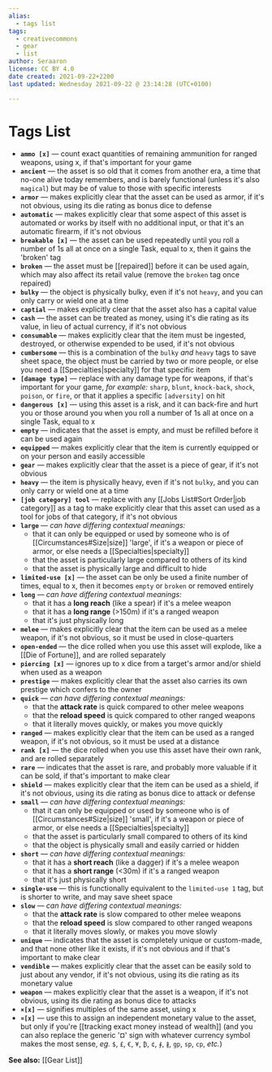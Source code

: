 ```yaml
---
alias:
  - tags list
tags:
  - creativecommons
  - gear
  - list
author: Seraaron
license: CC BY 4.0
date created: 2021-09-22+2200
last updated: Wednesday 2021-09-22 @ 23:14:28 (UTC+0100)

---
```


# Tags List

-   **`ammo [x]`** — count exact quantities of remaining ammunition for ranged weapons, using x, if that's important for your game
-   **`ancient`** — the asset is so old that it comes from another era, a time that no-one alive today remembers, and is barely functional (unless it's also `magical`) but may be of value to those with specific interests
-   **`armor`** — makes explicitly clear that the asset can be used as armor, if it's not obvious, using its die rating as bonus dice to defense
- **`automatic`** — makes explicitly clear that some aspect of this asset is automated or works by itself with no additional input, or that it's an automatic firearm, if it's not obvious
-   **`breakable [x]`** — the asset can be used repeatedly until you roll a number of 1s all at once on a single Task, equal to x, then it gains the 'broken' tag
-   **`broken`** — the asset must be [[repaired]] before it can be used again, which may also affect its retail value (remove the `broken` tag once repaired)
-   **`bulky`** — the object is physically bulky, even if it's not `heavy`, and you can only carry or wield one at a time
-   **`captial`** — makes explicitly clear that the asset also has a capital value
-   **`cash`** — the asset can be treated as money, using it's die rating as its value, in lieu of actual currency, if it's not obvious
-   **`consumable`** — makes explicitly clear that the item must be ingested, destroyed, or otherwise expended to be used, if it's not obvious
-   **`cumbersome`** — this is a combination of the `bulky` _and_ `heavy` tags to save sheet space, the object must be carried by two or more people, or else you need a [[Specialties|specialty]] for that specific item
-   **`[damage type]`** — replace with any damage type for weapons, if that's important for your game, _for example:_ `sharp`, `blunt`,  `knock-back`, `shock`, `poison`, or `fire`, or that it applies a specific `[adversity]` on hit
-   **`dangerous [x]`** — using this asset is a risk, and it can back-fire and hurt you or those around you when you roll a number of 1s all at once on a single Task, equal to x
-   **`empty`** — indicates that the asset is empty, and must be refilled before it can be used again
-   **`equipped`**  — makes explicitly clear that the item is currently equipped or on your person and easily accessible
-   **`gear`** — makes explicitly clear that the asset is a piece of gear, if it's not obvious
-   **`heavy`** — the item is physically heavy, even if it's not `bulky`, and you can only carry or wield one at a time
-   **`[job category] tool`** — replace with any [[Jobs List#Sort Order|job category]] as a tag to make explicitly clear that this asset can used as a tool for jobs of that category, if it's not obvious
-   **`large`** — _can have differing contextual meanings:_
    -   that it can only be equipped or used by someone who is of [[Circumstances#Size|size]] 'large', if it's a weapon or piece of armor, or else needs a [[Specialties|specialty]]
    -   that the asset is particularly large compared to others of its kind
    -   that the asset is physically large and difficult to hide
-   **`limited-use [x]`** — the asset can be only be used a finite number of times, equal to x, then it becomes `empty` or `broken` or removed entirely
-   **`long`** — _can have differing contextual meanings:_
    -   that it has a **long reach** (like a spear) if it's a melee weapon
    -   that it has a **long range** (>150m) if it's a ranged weapon
    -   that it's just physically long
-   **`melee`** — makes explicitly clear that the item can be used as a melee weapon, if it's not obvious, so it must be used in close-quarters
-   **`open-ended`** — the dice rolled when you use this asset will explode, like a [[Die of Fortune]], and are rolled separately
-   **`piercing [x]`** — ignores up to x dice from a target's armor and/or shield when used as a weapon
-   **`prestige`** — makes explicitly clear that the asset also carries its own prestige which confers to the owner
-   **`quick`** — _can have differing contextual meanings:_
    -   that the **attack rate** is quick compared to other melee weapons
    -   that the **reload speed** is quick compared to other ranged weapons
    -   that it literally moves quickly, or makes you move quickly
-   **`ranged`** — makes explicitly clear that the item can be used as a ranged weapon, if it's not obvious, so it must be used at a distance
-   **`rank [x]`** — the dice rolled when you use this asset have their own rank, and are rolled separately
-   **`rare`** — indicates that the asset is rare, and probably more valuable if it can be sold, if that's important to make clear
-   **`shield`** — makes explicitly clear that the item can be used as a shield, if it's not obvious, using its die rating as bonus dice to attack or defense
-   **`small`** — _can have differing contextual meanings:_
    -   that it can only be equipped or used by someone who is of [[Circumstances#Size|size]] 'small', if it's a weapon or piece of armor, or else needs a [[Specialties|specialty]]
    -   that the asset is particularly small compared to others of its kind
    -   that the object is physically small and easily carried or hidden
-   **`short`** — _can have differing contextual meanings:_
    -   that it has a **short reach** (like a dagger) if it's a melee weapon
    -   that it has a **short range** (<30m) if it's a ranged weapon
    -   that it's just physically short
-   **`single-use`** — this is functionally equivalent to the `limited-use 1` tag, but is shorter to write, and may save sheet space
-   **`slow`** — _can have differing contextual meanings:_
    -   that the **attack rate** is slow compared to other melee weapons
    -   that the **reload speed** is slow compared to other ranged weapons
    -   that it literally moves slowly, or makes you move slowly
-   **`unique`** — indicates that the asset is completely unique or custom-made, and that none other like it exists, if it's not obvious and if that's important to make clear
-   **`vendible`** — makes explicitly clear that the asset can be easily sold to just about any vendor, if it's not obvious, using its die rating as its monetary value
-   **`weapon`** — makes explicitly clear that the asset is a weapon, if it's not obvious, using its die rating as bonus dice to attacks
-   **`×[x]`** — signifies multiples of the same asset, using x
-   **`¤[x]`** — use this to assign an independent monetary value to the asset, but only if you're [[tracking exact money instead of wealth]] (and you can also replace the generic '¤' sign with whatever currency symbol makes the most sense, _eg._ `$`, `£`, `€`, `¥`, `₿`, `¢`, `∮`, `∦`, `gp`, `sp`, `cp`, _etc._)

**See also:** [[Gear List]]